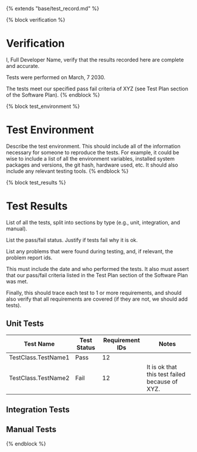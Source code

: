 {% extends "base/test_record.md" %}

{% block verification %}
# Verification

I, Full Developer Name, verify that the results recorded here are complete and accurate.

Tests were performed on March, 7 2030.

The tests meet our specified pass fail criteria of XYZ (see Test Plan section of the Software Plan).
{% endblock %}

{% block test_environment %}
# Test Environment

Describe the test environment.  This should include all of the information necessary for someone to reproduce the tests.  For example, it could be wise to include a list of all the environment variables, installed system packages and versions, the git hash, hardware used, etc.  It should also include any relevant testing tools.
{% endblock %}

{% block test_results %}
# Test Results
List of all the tests, split into sections by type (e.g., unit, integration, and manual).

List the pass/fail status.  Justify if tests fail why it is ok.

List any problems that were found during testing, and, if relevant, the problem report ids.

This must include the date and who performed the tests.  It also must assert that our pass/fail criteria listed in the Test Plan section of the Software Plan was met.

Finally, this should trace each test to 1 or more requirements, and should also verify that all requirements are covered (if they are not, we should add tests).

## Unit Tests

| Test Name | Test Status | Requirement IDs | Notes |
| --- | --- | --- | --- |
| TestClass.TestName1 | Pass | 12 | |
| TestClass.TestName2 | Fail | 12 | It is ok that this test failed because of XYZ. |

## Integration Tests

## Manual Tests

{% endblock %}
